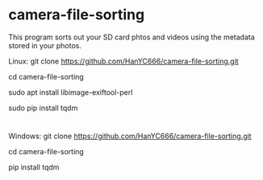 # camera-file-sorting
This program sorts out your SD card phtos and videos using the metadata stored in your photos.

Linux:
git clone https://github.com/HanYC666/camera-file-sorting.git

cd camera-file-sorting

sudo apt install libimage-exiftool-perl

sudo pip install tqdm

# 

Windows:
git clone https://github.com/HanYC666/camera-file-sorting.git

cd camera-file-sorting

pip install tqdm
